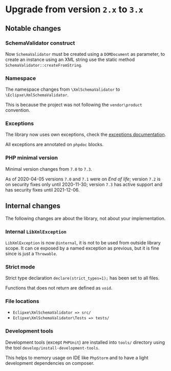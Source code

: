 # Upgrade from version `2.x` to `3.x`

## Notable changes

### SchemaValidator construct

Now `SchemaValidator` must be created using a `DOMDocument` as parameter, to create an instance using
an XML string use the static method `SchemaValidator::createFromString`. 

### Namespace

The namespace changes from `\XmlSchemaValidator` to `\Eclipxe\XmlSchemaValidator`.

This is because the project was not following the `vendor\product` convention.

### Exceptions

The library now uses own exceptions, check the [exceptions documentation](Exceptions.md).

All exceptions are annotated on `phpdoc` blocks.

### PHP minimal version

Minimal version changes from `7.0` to `7.3`.

As of 2020-04-05 versions `7.0` and `7.1` were on *End of life*;
version `7.2` is on security fixes only until 2020-11-30;
version `7.3` has active support and has security fixes until 2021-12-06.

## Internal changes

The following changes are about the library, not about your implementation.

### Internal `LibXmlException`

`LibXmlException` is now `@internal`, it is not to be used from outside library scope. It can ce exposed
by a named exception as previous, but it is fine since is just a `Throwable`.

### Strict mode

Strict type declaration `declare(strict_types=1);` has been set to all files.

Functions that does not return are defined as `void`.

### File locations

- `Eclipxe\XmlSchemaValidator => src/`
- `Eclipxe\XmlSchemaValidator\Tests => tests/`

### Development tools

Development tools (except `PHPUnit`) are installed into `tools/` directory using the tool
`develop/install-development-tools`.

This helps to memory usage on IDE like `PhpStorm` and to have a light development dependencies on composer.
